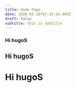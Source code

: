 ```yaml
---
title: Home Page
date: 2020-03-18T07:25:54.000Z
draft: false
subtitle: this is subtitle
---
```

### Hi hugoS
## Hi hugoS
# Hi hugoS
